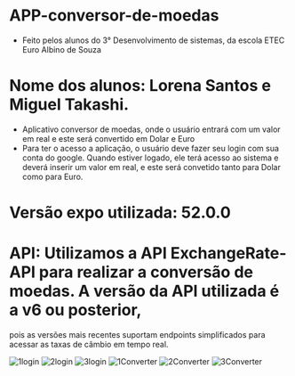 # APP-conversor-de-moedas
- Feito pelos alunos do 3° Desenvolvimento de sistemas, da escola ETEC Euro Albino de Souza
# Nome dos alunos: Lorena Santos e Miguel Takashi.
- Aplicativo conversor de moedas, onde o usuário entrará com um valor em real e este será convertido em Dolar e Euro
- Para ter o acesso a aplicação, o usuário deve fazer seu login com sua conta do google. Quando estiver logado, ele terá acesso ao sistema 
e deverá inserir um valor em real, e este será convetido tanto para Dolar como para Euro.
# Versão expo utilizada: 52.0.0
# API: Utilizamos a API ExchangeRate-API para realizar a conversão de moedas. A versão da API utilizada é a v6 ou posterior,
pois as versões mais recentes suportam endpoints simplificados para acessar as taxas de câmbio em tempo real.



![1login](https://github.com/user-attachments/assets/9feea722-9b47-4885-8b91-5df9e50c0f04)
![2login](https://github.com/user-attachments/assets/fcab45d9-a082-44a0-8b2e-6095f3d959d6)
![3login](https://github.com/user-attachments/assets/9a02a448-e24b-422f-991b-86ca67696a88)
![1Converter](https://github.com/user-attachments/assets/a1bafce4-28d6-404a-9968-fe372ca5778a)
![2Converter](https://github.com/user-attachments/assets/a422c0c8-1fc6-42a1-89c9-9ab5949d08b3)
![3Converter](https://github.com/user-attachments/assets/2f8e5d3c-c7a0-48f7-aab5-47776b7d8316)





